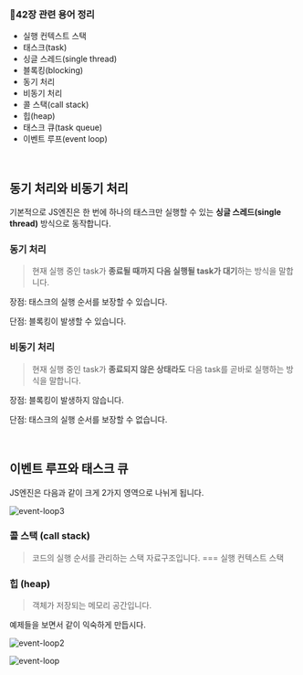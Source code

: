 ### 📌42장 관련 용어 정리

-   실행 컨텍스트 스택
-   태스크(task)
-   싱글 스레드(single thread)
-   블록킹(blocking)
-   동기 처리
-   비동기 처리
-   콜 스택(call stack)
-   힙(heap)
-   태스크 큐(task queue)
-   이벤트 루프(event loop)

<br>

## 동기 처리와 비동기 처리

기본적으로 JS엔진은 한 번에 하나의 태스크만 실행할 수 있는 **싱글 스레드(single thread)** 방식으로 동작합니다.

### 동기 처리

> 현재 실행 중인 task가 **종료될 때까지 다음 실행될 task가 대기**하는 방식을 말합니다.

장점: 태스크의 실행 순서를 보장할 수 있습니다.

단점: 블록킹이 발생할 수 있습니다.

### 비동기 처리

> 현재 실행 중인 task가 **종료되지 않은 상태라도** 다음 task를 곧바로 실행하는 방식을 말합니다.

장점: 블록킹이 발생하지 않습니다.

단점: 태스크의 실행 순서를 보장할 수 없습니다.

<br>

## 이벤트 루프와 태스크 큐

JS엔진은 다음과 같이 크게 2가지 영역으로 나뉘게 됩니다.

![event-loop3](https://user-images.githubusercontent.com/88475978/198018627-caedb12a-ef71-4739-ad88-cd11f8aa4d7d.gif)

### 콜 스택 (call stack)

> 코드의 실행 순서를 관리하는 스택 자료구조입니다. === 실행 컨텍스트 스택

### 힙 (heap)

> 객체가 저장되는 메모리 공간입니다.

예제들을 보면서 같이 익숙하게 만듭시다.

![event-loop2](https://user-images.githubusercontent.com/88475978/198018645-592a4cf4-a4e0-4609-b321-725ea85fdf11.gif)

![event-loop](https://user-images.githubusercontent.com/88475978/198018652-672278da-7051-4a64-94a6-636cde2b29dc.gif)
